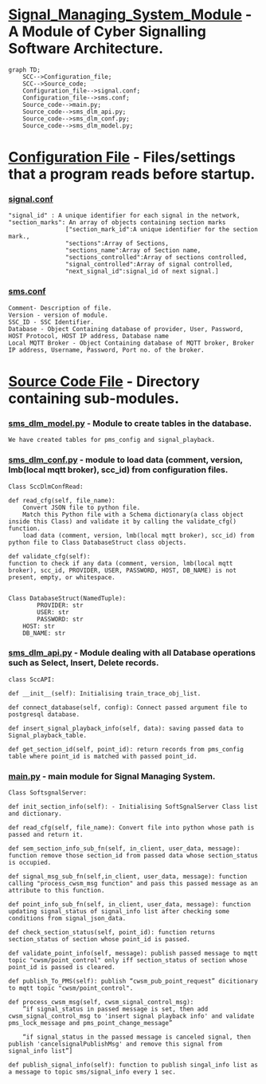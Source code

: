 # [Signal_Managing_System_Module](https://github.com/paragnema1/Signal_Managing_System_Module) - A Module of Cyber Signalling Software Architecture.

```mermaid
graph TD;
    SCC-->Configuration_file;
    SCC-->Source_code;
    Configuration_file-->signal.conf;
    Configuration_file-->sms.conf;
    Source_code-->main.py;
    Source_code-->sms_dlm_api.py;
    Source_code-->sms_dlm_conf.py;
    Source_code-->sms_dlm_model.py;
```
# [Configuration File](https://github.com/paragnema1/Signal_Managing_System_Module/tree/main/Configuration_File) - Files/settings that a program reads before startup.

### [signal.conf](https://github.com/paragnema1/Signal_Managing_System_Module/blob/main/Configuration_File/signal.conf) 
    "signal_id" : A unique identifier for each signal in the network,
    "section_marks": An array of objects containing section marks
                    ["section_mark_id":A unique identifier for the section mark.,
                    "sections":Array of Sections,
                    "sections_name":Array of Section name,
                    "sections_controlled":Array of sections controlled,
                    "signal_controlled":Array of signal controlled,
                    "next_signal_id":signal_id of next signal.]
                    
### [sms.conf](https://github.com/paragnema1/Signal_Managing_System_Module/blob/main/Configuration_File/sms.conf)
    Comment- Description of file.
    Version - version of module.
    SSC_ID - SSC Identifier.
    Database - Object Containing database of provider, User, Password, HOST Protocol, HOST IP address, Database name
    Local MQTT Broker - Object Containing database of MQTT broker, Broker IP address, Username, Password, Port no. of the broker.
    
# [Source Code File](https://github.com/paragnema1/Signal_Managing_System_Module/tree/main/Source_Code) - Directory containing sub-modules.

### [sms_dlm_model.py](https://github.com/paragnema1/Signal_Managing_System_Module/tree/main/Source_Code/sms_dlm_model) - Module to create tables in the database. 
	We have created tables for pms_config and signal_playback.

### [sms_dlm_conf.py](https://github.com/paragnema1/Signal_Managing_System_Module/tree/main/Source_Code/sms_dlm_conf) - module to load data (comment, version, lmb(local mqtt broker), scc_id) from configuration files.

	Class SccDlmConfRead:
 
	def read_cfg(self, file_name):
		Convert JSON file to python file.
		Match this Python file with a Schema dictionary(a class object inside this Class) and validate it by calling the validate_cfg() function.
		load data (comment, version, lmb(local mqtt broker), scc_id) from python file to Class DatabaseStruct class objects.

	def validate_cfg(self): 
	function to check if any data (comment, version, lmb(local mqtt broker), scc_id, PROVIDER, USER, PASSWORD, HOST, DB_NAME) is not present, empty, or whitespace.


	Class DatabaseStruct(NamedTuple):
    		PROVIDER: str
	    	USER: str
	        PASSWORD: str
	 	HOST: str
	  	DB_NAME: str
    
### [sms_dlm_api.py](https://github.com/paragnema1/Siding_Control_Centre_Module/tree/main/Source_Code/SCC_DLM_API) - Module dealing with all Database operations such as Select, Insert, Delete records.

	class SccAPI:
 
	def __init__(self): Initialising train_trace_obj_list.
	
	def connect_database(self, config): Connect passed argument file to postgresql database.
	
	def insert_signal_playback_info(self, data): saving passed data to Signal_playback_table.
	
	def get_section_id(self, point_id): return records from pms_config table where point_id is matched with passed point_id.
 
### [main.py](https://github.com/paragnema1/Signal_Managing_System_Module/tree/main/Source_Code/Main) - main module for Signal Managing System.
	Class SoftsgnalServer:
	
	def init_section_info(self): - Initialising SoftSgnalServer Class list and dictionary.
	
	def read_cfg(self, file_name): Convert file into python whose path is passed and return it.
	
	def sem_section_info_sub_fn(self, in_client, user_data, message): function remove those section_id from passed data whose section_status is occupied.
	
	def signal_msg_sub_fn(self,in_client, user_data, message): function calling "process_cwsm_msg function" and pass this passed message as an attribute to this function.
	
	def point_info_sub_fn(self, in_client, user_data, message): function updating signal_status of signal_info list after checking some conditions from signal_json_data.
	
	def check_section_status(self, point_id): function returns section_status of section whose point_id is passed.
	
	def validate_point_info(self, message): publish passed message to mqtt topic "cwsm/point_control" only iff section_status of section whose point_id is passed is cleared.
	
	def publish_To_PMS(self): publish “cwsm_pub_point_request” dicitionary to mqtt topic "cwsm/point_control".
	
	def process_cwsm_msg(self, cwsm_signal_control_msg):
 		”if signal_status in passed message is set, then add cwsm_signal_control_msg to 'insert signal playback info' and validate pms_lock_message and pms_point_change_message”
 
		“if signal_status in the passed message is canceled signal, then publish 'cancelsignalPublishMsg' and remove this signal from signal_info list”]
	
	def publish_signal_info(self): function to publish singal_info list as a message to topic sms/signal_info every 1 sec.
